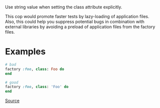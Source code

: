 
Use string value when setting the class attribute explicitly.

This cop would promote faster tests by lazy-loading of
application files. Also, this could help you suppress potential bugs
in combination with external libraries by avoiding a preload of
application files from the factory files.

# Examples

```ruby
# bad
factory :foo, class: Foo do
end

# good
factory :foo, class: 'Foo' do
end
```

[Source](http://www.rubydoc.info/gems/rubocop/RuboCop/Cop/RSpec/FactoryBot/FactoryClassName)